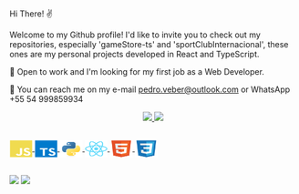 Hi There! ✌️

Welcome to my Github profile! I'd like to invite you to check out my repositories, especially 'gameStore-ts' and 'sportClubInternacional', these ones are my personal projects developed in React and TypeScript.

💼 Open to work and I'm looking for my first job as a Web Developer.

📩 You can reach me on my e-mail pedro.veber@outlook.com or WhatsApp +55 54 999859934


<div align="center">
  <a href="https://github.com/pedroalbertoveber">
  <img height="180em" src="https://github-readme-stats.vercel.app/api?username=pedroalbertoveber&show_icons=true&theme=dark&include_all_commits=true&count_private=true"/>
  <img height="180em" src="https://github-readme-stats.vercel.app/api/top-langs/?username=pedroalbertoveber&layout=compact&langs_count=7&theme=dark"/>
</div>

<div style="display: inline_block; padding: 1em 0;"><br>
  <img align="center" alt="Pedro-Js" height="30" width="40" src="https://raw.githubusercontent.com/devicons/devicon/master/icons/javascript/javascript-plain.svg">
  <img align="center" alt="Pedro-Ts" height="30" width="40" src="https://raw.githubusercontent.com/devicons/devicon/master/icons/typescript/typescript-plain.svg">
  <img align="center" alt="Rafa-Python" height="30" width="40" src="https://raw.githubusercontent.com/devicons/devicon/master/icons/python/python-original.svg">
  <img align="center" alt="Pedro-React" height="30" width="40" src="https://raw.githubusercontent.com/devicons/devicon/master/icons/react/react-original.svg">
  <img align="center" alt="Pedro-HTML" height="30" width="40" src="https://raw.githubusercontent.com/devicons/devicon/master/icons/html5/html5-original.svg">
  <img align="center" alt="Pedro-CSS" height="30" width="40" src="https://raw.githubusercontent.com/devicons/devicon/master/icons/css3/css3-original.svg">
</div>
<br />

<div margin-top="1em"> 
  <a href="https://www.instagram.com/pedroveber_/" target="_blank"><img src="https://img.shields.io/badge/-Instagram-%23E4405F?style=for-the-badge&logo=instagram&logoColor=white" target="_blank"></a>
  <a href="https://www.linkedin.com/in/pedro-alberto-veber-berna-a367551ba/" target="_blank"><img src="https://img.shields.io/badge/-LinkedIn-%230077B5?style=for-the-badge&logo=linkedin&logoColor=white" target="_blank"></a> 
</div>
